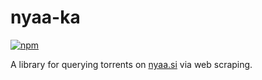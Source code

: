 # nyaa-ka

[![npm](https://img.shields.io/npm/v/nyaa-ka?color=1)](https://www.npmjs.com/package/nyaa-ka)

A library for querying torrents on [nyaa.si](https://nyaa.si/) via web scraping.
